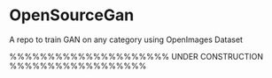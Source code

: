 # OpenSourceGan
A repo to train GAN on any category using OpenImages Dataset


%%%%%%%%%%%%%%%%%%%%% UNDER CONSTRUCTION %%%%%%%%%%%%%%%%%%
